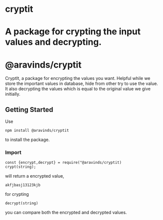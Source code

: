 # cryptit

A package for crypting the input values and decrypting.
=======
# @aravinds/cryptit

CryptIt, a package for encrypting the values you want. Helpful while we store the important values in database, hide from other try to use the value. It also decrypting the values which is equal to the original value we give initially.

## Getting Started

Use 
```
npm install @aravinds/cryptit
```
to install the package.

### Import
```
const {encrypt,decrypt} = require("@aravinds/cryptit)
crypt(string);
```
will return a encrypted value,
```
akfjbasj13123kjb
```

for crypting
```
decrypt(string)
```
you can compare both the encrypted and decrypted values.
